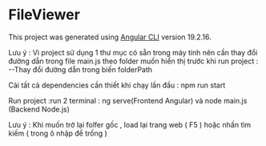 # FileViewer

This project was generated using [Angular CLI](https://github.com/angular/angular-cli) version 19.2.16.


Lưu ý : Vì project  sử dụng 1 thư mục có sẵn trong máy tính nên cần thay đổi đường dẫn trong file main.js theo folder muốn hiển thị trước khi run project :
    --Thay đổi đường dẫn trong biến folderPath

Cài tất cả dependencies cần thiết khi chạy lần đầu : npm run start


Run project :run 2 terminal : ng serve(Frontend Angular) và node main.js (Backend Node.js)



Lưu ý : Khi muốn trở lại folfer gốc , load lại trang web ( F5 ) hoặc nhấn tìm kiếm ( trong ô nhập để trống )

